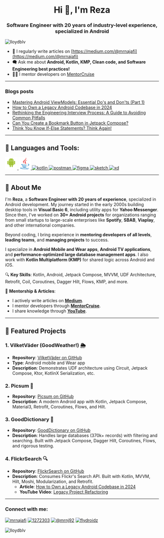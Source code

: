 <h1 align="center">Hi 👋, I'm Reza</h1>
<h3 align="center">Software Engineer with 20 years of industry-level experience, specialized in Android</h3>

<p align="left"> <img src="https://komarev.com/ghpvc/?username=lloydblv&label=Profile%20views&color=0e75b6&style=flat" alt="lloydblv" /> </p>

- 📝 I regularly write articles on [https://medium.com/@mrnajafi](https://medium.com/@mrnajafi)
- 🗬 Ask me about **Android, Kotlin, KMP, Clean code, and Software Engineering best practices!**
- 👨‍🏫 I mentor developers on [MentorCruise](https://mentorcruise.com/mentor/rezanajafi/)

---

### Blogs posts
<!-- BLOG-POST-LIST:START -->
- [Mastering Android ViewModels: Essential Do's and Don'ts (Part 1)](https://proandroiddev.com/mastering-android-viewmodels-essential-dos-and-donts-part-1-%EF%B8%8F-bdf05287bca9)
- [How to Own a Legacy Android Codebase in 2024](https://proandroiddev.com/how-to-own-a-legacy-android-codebase-in-2024-1a0323cfb457)
- [Rethinking the Engineering Interview Process: A Guide to Avoiding Common Pitfalls](https://proandroiddev.com/rethinking-the-engineering-interview-process-a-guide-to-avoiding-common-pitfalls-8ae90402d301)
- [Can You Create a Bookmark Button in Jetpack Compose?](https://proandroiddev.com/can-you-create-a-bookmark-button-in-jetpack-compose-c412b3f88824)
- [Think You Know If-Else Statements? Think Again!](https://levelup.gitconnected.com/think-you-know-if-else-statements-think-again-d0a1ef336e4f)
<!-- BLOG-POST-LIST:END -->

---

## 🔧 Languages and Tools:
<p align="left">
<a href="https://developer.android.com" target="_blank"><img src="https://raw.githubusercontent.com/devicons/devicon/master/icons/android/android-original-wordmark.svg" alt="android" width="40" height="40"/> </a>
<a href="https://www.java.com" target="_blank"><img src="https://raw.githubusercontent.com/devicons/devicon/master/icons/java/java-original.svg" alt="java" width="40" height="40"/> </a>
<a href="https://kotlinlang.org" target="_blank"><img src="https://www.vectorlogo.zone/logos/kotlinlang/kotlinlang-icon.svg" alt="kotlin" width="40" height="40"/> </a>
<a href="https://postman.com" target="_blank"><img src="https://www.vectorlogo.zone/logos/getpostman/getpostman-icon.svg" alt="postman" width="40" height="40"/> </a>
<a href="https://www.figma.com/" target="_blank"><img src="https://www.vectorlogo.zone/logos/figma/figma-icon.svg" alt="figma" width="40" height="40"/> </a>
<a href="https://www.sketch.com/" target="_blank"><img src="https://www.vectorlogo.zone/logos/sketchapp/sketchapp-icon.svg" alt="sketch" width="40" height="40"/> </a>
<a href="https://www.adobe.com/products/xd.html" target="_blank"><img src="https://cdn.worldvectorlogo.com/logos/adobe-xd.svg" alt="xd" width="40" height="40"/> </a>
</p>

---

## 🚀 About Me

I'm **Reza**, a **Software Engineer with 20 years of experience**, specialized in Android development. My journey started in the early 2000s building desktop tools in **Visual Basic 6**, including utility apps for **Yahoo Messenger**. Since then, I've worked on **30+ Android projects** for organizations ranging from small startups to large-scale enterprises like **Spotify**, **SBAB**, **Viaplay**, and other international companies.

Beyond coding, I bring experience in **mentoring developers of all levels**, **leading teams**, and **managing projects** to success.

I specialize in **Android Mobile and Wear apps**, **Android TV applications**, and **performance-optimized large database management apps**. I also work with **Kotlin Multiplatform (KMP)** for shared logic across Android and iOS.

🔍 **Key Skills**: Kotlin, Android, Jetpack Compose, MVVM, UDF Architecture, Retrofit, Coil, Coroutines, Dagger Hilt, Flows, KMP, and more.

🌱 **Mentorship & Articles**:
- I actively write articles on **[Medium](https://medium.com/@mrnajafi)**.
- I mentor developers through **[MentorCruise](https://mentorcruise.com/mentor/rezanajafi/)**.
- I share knowledge through **[YouTube](https://bit.ly/flydroidz)**.

---

## 📘 Featured Projects

### 1. VilketVäder (GoodWeather!) 🌦️

- **Repository**: [VilketVäder on GitHub](https://github.com/LloydBlv/VilketVader)
- **Type**: Android mobile and Wear app
- **Description**: Demonstrates UDF architecture using Circuit, Jetpack Compose, Ktor, KotlinX Serialization, etc.

### 2. Picsum 📸
- **Repository**: [Picsum on GitHub](https://github.com/LloydBlv/Picsum)
- **Description**: A modern Android app with Kotlin, Jetpack Compose, Material3, Retrofit, Coroutines, Flows, and Hilt.

### 3. GoodDictionary 📖
- **Repository**: [GoodDictionary on GitHub](https://github.com/LloydBlv/GoodDictionary)
- **Description**: Handles large databases (370k+ records) with filtering and searching. Built with Jetpack Compose, Dagger Hilt, Coroutines, Flows, and rigorous testing.

### 4. FlickrSearch 🔍
- **Repository**: [FlickrSearch on GitHub](https://github.com/LloydBlv/FlickrSearch)
- **Description**: Consumes Flickr's Search API. Built with Kotlin, MVVM, Hilt, Moshi, Modularization, and Retrofit.
  - **Article**: [How to Own a Legacy Android Codebase in 2024](https://proandroiddev.com/how-to-own-a-legacy-android-codebase-in-2024-1a0323cfb457)
  - **YouTube Video**: [Legacy Project Refactoring](https://www.youtube.com/watch?v=xCaUvp8Oqq4)

---

<h3 align="left">Connect with me:</h3>
<p align="left">
<a href="https://linkedin.com/in/mrnajafi/" target="blank"><img align="center" src="https://cdn.jsdelivr.net/npm/simple-icons@3.0.1/icons/linkedin.svg" alt="mrnajafi" height="30" width="40" /></a>
<a href="https://stackoverflow.com/users/1272303" target="blank"><img align="center" src="https://cdn.jsdelivr.net/npm/simple-icons@3.0.1/icons/stackoverflow.svg" alt="1272303" height="30" width="40" /></a>
<a href="https://medium.com/@mrnj92" target="blank"><img align="center" src="https://cdn.jsdelivr.net/npm/simple-icons@3.0.1/icons/medium.svg" alt="@mrnj92" height="30" width="40" /></a>
<a href="https://bit.ly/flydroidz" target="blank"><img align="center" src="https://cdn.jsdelivr.net/npm/simple-icons@3.0.1/icons/youtube.svg" alt="flydroidz" height="30" width="40" /></a>
</p>

<p><img align="center" src="https://github-readme-streak-stats.herokuapp.com/?user=lloydblv&" alt="lloydblv" /></p>
